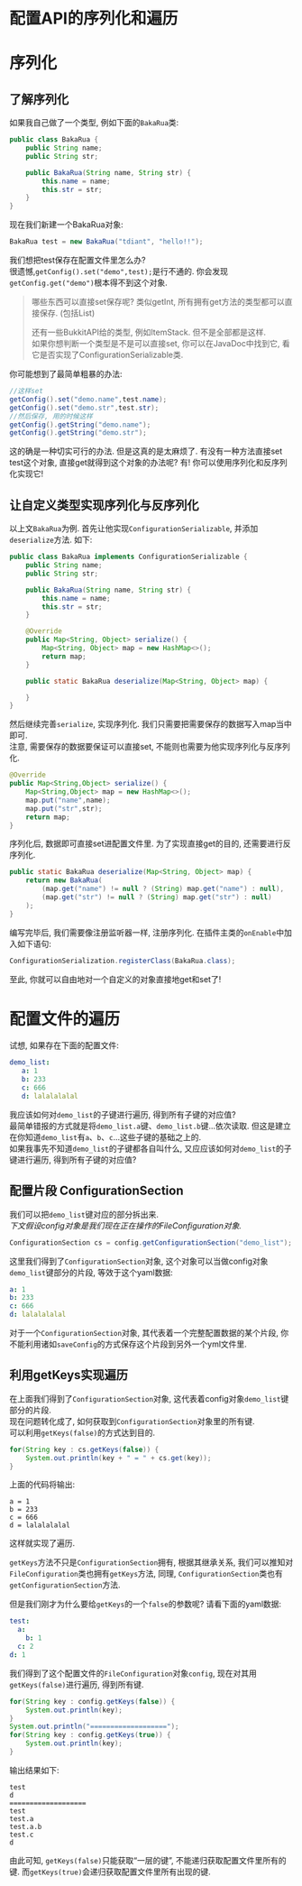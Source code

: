 # 配置API的序列化和遍历

# 序列化
## 了解序列化
如果我自己做了一个类型, 例如下面的`BakaRua`类:
```java
public class BakaRua {
    public String name;
    public String str;

    public BakaRua(String name, String str) {
        this.name = name;
        this.str = str;
    }
}
```
现在我们新建一个BakaRua对象:
```java
BakaRua test = new BakaRua("tdiant", "hello!!");
```

我们想把test保存在配置文件里怎么办?  
很遗憾,`getConfig().set("demo",test);`是行不通的. 你会发现`getConfig.get("demo")`根本得不到这个对象.

> 哪些东西可以直接set保存呢?
> 类似getInt, 所有拥有get方法的类型都可以直接保存. (包括List<String>)
>
> 还有一些BukkitAPI给的类型, 例如ItemStack. 但不是全部都是这样.  
> 如果你想判断一个类型是不是可以直接set, 你可以在JavaDoc中找到它, 看它是否实现了ConfigurationSerializable类.

你可能想到了最简单粗暴的办法:
```java
//这样set
getConfig().set("demo.name",test.name);
getConfig().set("demo.str",test.str);
//然后保存, 用的时候这样
getConfig().getString("demo.name");
getConfig().getString("demo.str");
```

这的确是一种切实可行的办法. 但是这真的是太麻烦了. 有没有一种方法直接set test这个对象, 直接get就得到这个对象的办法呢? 有! 你可以使用序列化和反序列化实现它!

## 让自定义类型实现序列化与反序列化
以上文`BakaRua`为例. 首先让他实现`ConfigurationSerializable`, 并添加`deserialize`方法. 如下:  
```java
public class BakaRua implements ConfigurationSerializable {
    public String name;
    public String str;

    public BakaRua(String name, String str) {
        this.name = name;
        this.str = str;
    }

    @Override
    public Map<String, Object> serialize() {
        Map<String, Object> map = new HashMap<>();
        return map;
    }

    public static BakaRua deserialize(Map<String, Object> map) {

    }
}
```

然后继续完善`serialize`, 实现序列化. 我们只需要把需要保存的数据写入map当中即可.  
注意, 需要保存的数据要保证可以直接set, 不能则也需要为他实现序列化与反序列化.  
```java
@Override
public Map<String,Object> serialize() {
    Map<String,Object> map = new HashMap<>();
    map.put("name",name);
    map.put("str",str);
    return map;
}
```

序列化后, 数据即可直接set进配置文件里. 为了实现直接get的目的, 还需要进行反序列化.  
```java
public static BakaRua deserialize(Map<String, Object> map) {
    return new BakaRua(
        (map.get("name") != null ? (String) map.get("name") : null),
        (map.get("str") != null ? (String) map.get("str") : null)
    );
}
```
编写完毕后, 我们需要像注册监听器一样, 注册序列化. 在插件主类的`onEnable`中加入如下语句:
```java
ConfigurationSerialization.registerClass(BakaRua.class);
```
至此, 你就可以自由地对一个自定义的对象直接地get和set了!

# 配置文件的遍历
试想, 如果存在下面的配置文件:
```yml
demo_list:
   a: 1
   b: 233
   c: 666
   d: lalalalalal
```
我应该如何对`demo_list`的子键进行遍历, 得到所有子键的对应值?  
最简单错报的方式就是将`demo_list.a`键、`demo_list.b`键...依次读取. 但这是建立在你知道`demo_list`有`a`、`b`、`c`...这些子键的基础之上的.  
如果我事先不知道`demo_list`的子键都各自叫什么, 又应应该如何对`demo_list`的子键进行遍历, 得到所有子键的对应值?  

## 配置片段 ConfigurationSection
我们可以把`demo_list`键对应的部分拆出来.  
*下文假设config对象是我们现在正在操作的FileConfiguration对象.*
```java
ConfigurationSection cs = config.getConfigurationSection​("demo_list");
```
这里我们得到了`ConfigurationSection`对象, 这个对象可以当做config对象`demo_list`键部分的片段, 等效于这个yaml数据:
```yml
a: 1
b: 233
c: 666
d: lalalalalal
```
对于一个`ConfigurationSection`对象, 其代表着一个完整配置数据的某个片段, 你不能利用诸如`saveConfig`的方式保存这个片段到另外一个yml文件里.

## 利用getKeys实现遍历
在上面我们得到了`ConfigurationSection`对象, 这代表着config对象`demo_list`键部分的片段.  
现在问题转化成了, 如何获取到`ConfigurationSection`对象里的所有键.  
可以利用`getKeys(false)`的方式达到目的.

```java
for(String key : cs.getKeys(false)) {
    System.out.println(key + " = " + cs.get(key));
}
```
上面的代码将输出:
```
a = 1
b = 233
c = 666
d = lalalalalal
```
这样就实现了遍历.

`getKeys`方法不只是`ConfigurationSection`拥有, 根据其继承关系, 我们可以推知对`FileConfiguration`类也拥有`getKeys`方法, 同理, `ConfigurationSection`类也有`getConfigurationSection​`方法.  

但是我们刚才为什么要给`getKeys`的一个`false`的参数呢? 请看下面的yaml数据:  
```yml
test:
  a:
    b: 1
  c: 2
d: 1
```
我们得到了这个配置文件的`FileConfiguration`对象`config`, 现在对其用`getKeys(false)`进行遍历, 得到所有键.  
```java
for(String key : config.getKeys(false)) {
    System.out.println(key);
}
System.out.println("===================");
for(String key : config.getKeys(true)) {
    System.out.println(key);
}
```
输出结果如下:
```
test
d
===================
test
test.a
test.a.b
test.c
d
```
由此可知, `getKeys(false)`只能获取“一层的键”, 不能递归获取配置文件里所有的键. 而`getKeys(true)`会递归获取配置文件里所有出现的键.
